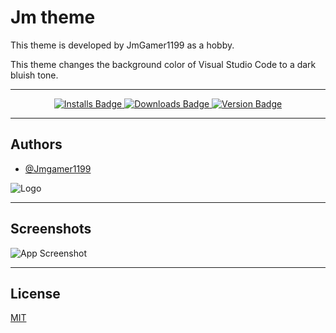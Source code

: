 # Jm theme

This theme is developed by JmGamer1199 as a hobby.

This theme changes the background color of Visual Studio Code to a dark bluish tone.

---
<div id="badges" align="center">
    <a href="https://marketplace.visualstudio.com/items?itemName=Jmgamer1199.jm-theme">
        <img src="https://img.shields.io/visual-studio-marketplace/i/Jmgamer1199.jm-theme?color=blue&style=for-the-badge" alt="Installs Badge">
    </a>
    <a href="https://marketplace.visualstudio.com/items?itemName=Jmgamer1199.jm-theme">
        <img src="https://img.shields.io/visual-studio-marketplace/d/Jmgamer1199.jm-theme?color=blue&style=for-the-badge" alt="Downloads Badge">
    </a>
    <a href="https://marketplace.visualstudio.com/items?itemName=Jmgamer1199.jm-theme">
        <img src="https://img.shields.io/visual-studio-marketplace/d/Jmgamer1199.jm-theme?color=blue&style=for-the-badge" alt="Version Badge">
    </a>
</div>
 <!-- ![Visual Studio Marketplace Installs](https://img.shields.io/visual-studio-marketplace/i/Jmgamer1199.jm-theme?color=blue&style=for-the-badge) -->

<!-- ![Visual Studio Marketplace Downloads](https://img.shields.io/visual-studio-marketplace/d/Jmgamer1199.jm-theme?color=blue&style=for-the-badge) -->

<!-- ![Visual Studio Marketplace Version](https://img.shields.io/visual-studio-marketplace/v/Jmgamer1199.jm-theme?color=blue&style=for-the-badge) -->
---

## Authors

- [@Jmgamer1199](https://jmgamer1199.github.io/)


![Logo](https://jmgamer1199.gallerycdn.vsassets.io/extensions/jmgamer1199/122290219)

---

## Screenshots

![App Screenshot](https://jmgamer1199.github.io/Images/Jm-Theme.png)

---

## License

[MIT](https://github.com/jmgamer1199/JmTheme-VsCode/blob/main/LICENSE.txt)

